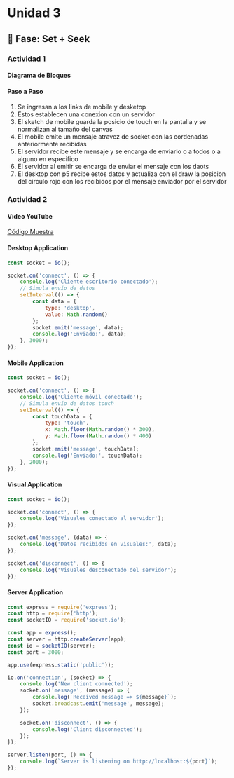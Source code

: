 # **Unidad 3**

## 🔎 Fase: Set + Seek

### **Actividad 1**
#### **Diagrama de Bloques**

#### **Paso a Paso**
1. Se ingresan a los links de mobile y desketop
2. Estos establecen una conexion con un servidor 
3. El sketch de mobile guarda la posicio  de touch en la pantalla y se normalizan al tamaño del canvas
4. El mobile emite un mensaje atravez de socket con las cordenadas anteriormente recibidas
5. El servidor recibe este mensaje y se encarga de enviarlo o a todos o a alguno en especifico
6. El servidor al emitir se encarga de enviar el mensaje con los daots
7. El desktop con p5 recibe estos datos y actualiza con el draw la posicion del circulo rojo con los recibidos por el mensaje enviador por el servidor
   
### **Actividad 2**
#### **Video YouTube**
[Código Muestra](https://youtu.be/T1bYGf-kiOI?si=v7O-9D8Cv1Lo1GYU)
#### **Desktop Application**
``` js
const socket = io();

socket.on('connect', () => {
    console.log('Cliente escritorio conectado');
    // Simula envío de datos
    setInterval(() => {
        const data = {
            type: 'desktop',
            value: Math.random()
        };
        socket.emit('message', data);
        console.log('Enviado:', data);
    }, 3000);
});
```
#### **Mobile Application**
``` js
const socket = io();

socket.on('connect', () => {
    console.log('Cliente móvil conectado');
    // Simula envío de datos touch
    setInterval(() => {
        const touchData = {
            type: 'touch',
            x: Math.floor(Math.random() * 300),
            y: Math.floor(Math.random() * 400)
        };
        socket.emit('message', touchData);
        console.log('Enviado:', touchData);
    }, 2000);
});
```
#### **Visual Application**
``` js
const socket = io();

socket.on('connect', () => {
    console.log('Visuales conectado al servidor');
});

socket.on('message', (data) => {
    console.log('Datos recibidos en visuales:', data);
});

socket.on('disconnect', () => {
    console.log('Visuales desconectado del servidor');
});
```
#### **Server Application**
``` js
const express = require('express');
const http = require('http');
const socketIO = require('socket.io');

const app = express();
const server = http.createServer(app); 
const io = socketIO(server); 
const port = 3000;

app.use(express.static('public'));

io.on('connection', (socket) => {
    console.log('New client connected');
    socket.on('message', (message) => {
        console.log(`Received message => ${message}`);
        socket.broadcast.emit('message', message);
    });

    socket.on('disconnect', () => {
        console.log('Client disconnected');
    });
});

server.listen(port, () => {
    console.log(`Server is listening on http://localhost:${port}`);
});
```
